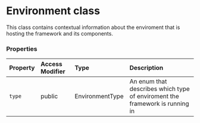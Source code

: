 # Environment class



This class contains contextual information about the enviroment that is hosting the framework and 
its components.



### Properties

| Property	   | Access Modifier | Type	| Description|
|:-------------|:----|:-------|:-----------|
|`type`     | public | EnvironmentType | An enum that describes which type of enviroment the framework is running in |





